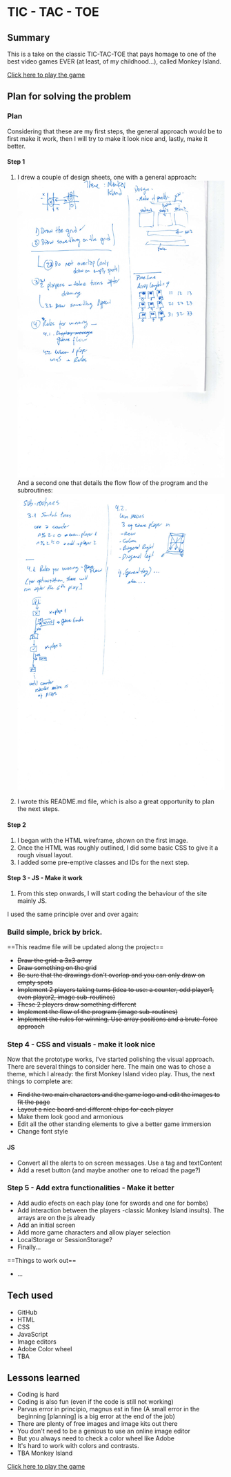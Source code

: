 # TIC - TAC - TOE

## Summary

This is a take on the classic TIC-TAC-TOE that pays homage to one of the best video games EVER (at least, of my childhood...), called
Monkey Island.

[Click here to play the game](https://ikilzig.github.io/tic-tac-toe/)

## Plan for solving the problem

### Plan

Considering that these are my first steps, the general approach would be to first make it work, then I will try to make it look nice and, lastly, make it better.

#### Step 1

1. I drew a couple of design sheets, one with a general approach:
   ![general plan](./images/general-plan.jpg)
   And a second one that details the flow flow of the program and the subroutines:
   ![flow and subroutines](./images/sub-routines.jpg)

2. I wrote this README.md file, which is also a great opportunity to plan the next steps.

#### Step 2

1. I began with the HTML wireframe, shown on the first image.
2. Once the HTML was roughly outlined, I did some basic CSS to give it a rough visual layout.
3. I added some pre-emptive classes and IDs for the next step.

#### Step 3 - JS - Make it work

1. From this step onwards, I will start coding the behaviour of the site mainly JS.

I used the same principle over and over again:

### Build simple, brick by brick.

==This readme file will be updated along the project==

- ~~Draw the grid: a 3x3 array~~
- ~~Draw something on the grid~~
- ~~Be sure that the drawings don't overlap and you can only draw on empty spots~~
- ~~Implement 2 players taking turns (idea to use: a counter, odd player1, even player2, image sub-routines)~~
- ~~These 2 players draw something different~~
- ~~Implement the flow of the program (image sub-routines)~~
- ~~Implement the rules for winning. Use array positions and a brute-force approach~~

### Step 4 - CSS and visuals - make it look nice

Now that the prototype works, I've started polishing the visual approach. There are several things to consider here. The main one was to chose a theme, which I already: the first Monkey Island video play. Thus, the next things to complete are:

- ~~Find the two main characters and the game logo and edit the images to fit the page~~
- ~~Layout a nice board and different chips for each player~~
- Make them look good and armonious
- Edit all the other standing elements to give a better game immersion
- Change font style

#### JS

- Convert all the alerts to on screen messages. Use a tag and textContent
- Add a reset button (and maybe another one to reload the page?)

### Step 5 - Add extra functionalities - Make it better

- Add audio efects on each play (one for swords and one for bombs)
- Add interaction between the players -classic Monkey Island insults). The arrays are on the js already
- Add an initial screen
- Add more game characters and allow player selection
- LocalStorage or SessionStorage?
- Finally...

==Things to work out==

- ...

## Tech used

- GitHub
- HTML
- CSS
- JavaScript
- Image editors
- Adobe Color wheel
- TBA

## Lessons learned

- Coding is hard
- Coding is also fun (even if the code is still not working)
- Parvus error in principio, magnus est in fine (A small error in the beginning [planning] is a big error at the end of the job)
- There are plenty of free images and image kits out there
- You don't need to be a genious to use an online image editor
- But you always need to check a color wheel like Adobe
- It's hard to work with colors and contrasts.
- TBA
  Monkey Island

<a href="https://ikilzig.github.io/tic-tac-toe/" target="_blank">Click here to play the game</a>
